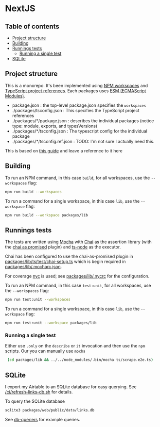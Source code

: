 # NextJS

## Table of contents

<!-- toc -->

- [Project structure](#project-structure)
- [Building](#building)
- [Runnings tests](#runnings-tests)
  * [Running a single test](#running-a-single-test)
- [SQLite](#sqlite)

<!-- tocstop -->

## Project structure

This is a monorepo. It's been implemented using [NPM workspaces](https://docs.npmjs.com/cli/v7/using-npm/workspaces) and [TypeScript project references](https://www.typescriptlang.org/docs/handbook/project-references.html). Each packages uses [ESM (ECMAScript Modules)](https://nodejs.org/api/esm.html).

- package.json : the top-level package.json specifies the `workspaces`
- ./packages/tsconfig.json : This specifies the TypeScript project references
- ./packages/*/package.json : describes the individual packages (notice type: module, exports, and typesVersions)
- ./packages/*/tsconfig.json : The typescript config for the individual package
- ./packages/*/tsconfig.ref.json : TODO: I'm not sure I actually need this.

This is based on [this guide](https://2ality.com/2021/07/simple-monorepos.html) and leave a reference to it here

## Building

To run an NPM command, in this case `build`, for all workspaces, use the `--workspaces` flag:

```sh
npm run build --workspaces
```

To run a command for a single workspace, in this case `lib`, use the `--workspace` flag:

```sh
npm run build --workspace packages/lib
```

## Runnings tests

The tests are written using [Mocha](https://mochajs.org/) with [Chai](https://www.chaijs.com/) as the assertion library (with the [chai as promised](https://www.chaijs.com/plugins/chai-as-promised/) plugin) and [ts-node](https://github.com/TypeStrong/ts-node) as the executor.

Chai has been configured to use the chai-as-promised plugin in [packages/lib/ts/test/chai-setup.ts](../packages/lib/ts/test/chai-setup.ts) which is begin required in [packages/lib/.mocharc.json](../packages/lib/.mocharc.json).

For coverage [nyc](https://github.com/istanbuljs/nyc) is used; see [packages/lib/.nycrc](.../packages/lib//.nycrc) for the configuration.

To run an NPM command, in this case `test:unit`, for all workspaces, use the `--workspaces` flag:

```sh
npm run test:unit --workspaces
```

To run a command for a single workspace, in this case `lib`, use the `--workspace` flag:

```sh
npm run test:unit --workspace packages/lib
```

### Running a single test

Either use `.only` on the `describe` or `it` invocation and then use the `npm` scripts. Our you can manually use `mocha`

```sh
 (cd packages/lib && ../../node_modules/.bin/mocha ts/scrape.e2e.ts)
```

## SQLite

I export my Airtable to an SQLite database for easy querying. See [/ci/refresh-links-db.sh](/ci/refresh-links-db.sh) for details.

To query the SQLite database

```sh
sqlite3 packages/web/public/data/links.db
```

See [db-queriers](./db-queries.md) for example queries.
